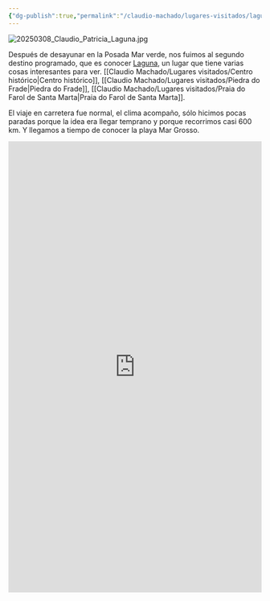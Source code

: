 ```yaml
---
{"dg-publish":true,"permalink":"/claudio-machado/lugares-visitados/laguna/"}
---
```


![20250308_Claudio_Patricia_Laguna.jpg](/img/user/Personal/Im%C3%A1genes/20250308_Claudio_Patricia_Laguna.jpg) 

Después de desayunar en la Posada Mar verde, nos fuimos al segundo destino programado, que es conocer [Laguna](https://maps.app.goo.gl/C2APaqcfC6GA3S6q8), un lugar que tiene varias cosas interesantes para ver. [[Claudio Machado/Lugares visitados/Centro histórico\|Centro histórico]], [[Claudio Machado/Lugares visitados/Piedra do Frade\|Piedra do Frade]], [[Claudio Machado/Lugares visitados/Praia do Farol de Santa Marta\|Praia do Farol de Santa Marta]]. 

El viaje en carretera fue normal, el clima acompaño, sólo hicimos pocas paradas porque la idea era llegar temprano y porque recorrimos casi 600 km. Y llegamos a tiempo de conocer la playa Mar Grosso.

<div style="position: relative; width: 100%; padding-bottom: 177.78%; height: 0; overflow: hidden;">
  <iframe 
    style="position: absolute; top: 0; left: 0; width: 100%; height: 100%;" 
    src="https://www.youtube.com/embed/QyEq_bJwcMs" 
    frameborder="0" allowfullscreen>
  </iframe>
</div>